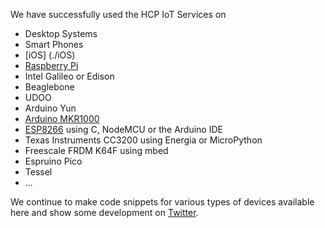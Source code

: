 We have successfully used the HCP IoT Services on
* Desktop Systems
* Smart Phones 
* [iOS] (./iOS)
* [Raspberry Pi](./raspberry-pi)
* Intel Galileo or Edison
* Beaglebone
* UDOO
* Arduino Yun
* [Arduino MKR1000](./Arduino-MKR1000)
* [ESP8266](./ESP8266) using C, NodeMCU or the Arduino IDE
* Texas Instruments CC3200 using Energia or MicroPython
* Freescale FRDM K64F using mbed
* Espruino Pico
* Tessel
* ...

We continue to make code snippets for various types of devices available here
and show some development on [Twitter](https://twitter.com/_rac01).
